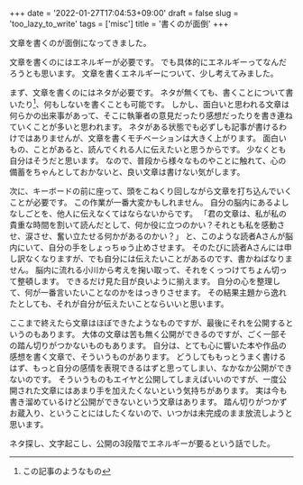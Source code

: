 +++
date = '2022-01-27T17:04:53+09:00'
draft = false
slug = 'too_lazy_to_write'
tags = ['misc']
title = '書くのが面倒'
+++

文章を書くのが面倒になってきました。

文章を書くのにはエネルギーが必要です。
でも具体的にエネルギーってなんだろうとも思います。
文章を書くエネルギーについて、少し考えてみました。

まず、文章を書くのにはネタが必要です。
ネタが無くても、書くことについて書いたり[^konokiji]、何もしないを書くことも可能です。
しかし、面白いと思われる文章は何らかの出来事があって、そこに執筆者の意見だったり感想だったりを書き連ねていくことが多いと思われます。
ネタがある状態でも必ずしも記事が書けるわけではありませんが、文章を書くモチベーションは大きく上がります。
面白いもの、ことがあると、読んでくれる人に伝えたいと思うからです。
少なくとも自分はそうだと思います。
なので、普段から様々なものやことに触れて、心の備蓄をちゃんとしておかないと、良い文章は書けない気がします。

次に、キーボードの前に座って、頭をこねくり回しながら文章を打ち込んでいくことが必要です。
この作業が一番大変かもしれません。
自分の脳内にあるよしなしごとを、他人に伝えなくてはならないからです。
「君の文章は、私が私の貴重な時間を割いて読んだとして、何か役に立つのかい？それとも私を感動させ、涙させ、奮い立たせる何かがあるのかい？」
と、このような読者Aさんが脳内にいて、自分の手をしょっちゅう止めさせます。
そのたびに読者Aさんには申し訳なくなりますが、でも自分には伝えたいことがあるのです、書かねばなりません。
脳内に流れる小川から考えを掬い取って、それをくっつけてちょん切って整頓します。
できるだけ見た目が良いように揃えます。
自分の心を整理して、何が一番言いたいことなのかをはっきりさせます。
その結果主題から逸れたとしても、それが自分が伝えたいことならいいと思います。

ここまで終えたら文章はほぼできたようなものですが、最後にそれを公開するというのもあります。
大体の文章は苦も無く公開ができるのですが、ごく一部その踏ん切りがつかないものもあります。
自分は、とても心に響いた本や作品の感想を書く文章で、そういうものがあります。
どうしてももっとうまく書けるはず、もっと自分の感情を表現できるはずと思ってしまい、なかなか公開ができないのです。
そういうものもエイヤと公開してしまえばいいのですが、一度公開された文章にはあまり手を加えたくないという気持ちがあります。
実は今も書き溜めているけど公開ができないという文章はあります。
踏ん切りがつかずお蔵入り、ということにはしたくないので、いつかは未完成のまま放流しようと思います。

ネタ探し、文字起こし、公開の3段階でエネルギーが要るという話でした。

<!-- 注釈 -->
[^konokiji]:この記事のようなもの